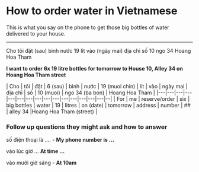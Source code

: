 # How to order water in Vietnamese

This is what you say on the phone to get those big bottles of water delivered to your house. 

---

Cho tôi đặt (sau) bình nước 19 lít vào (ngày mai) địa chỉ số 10 ngo 34 Hoang Hoa Tham

**I want to order 6x 19 litre bottles for tomorrow to House 10, Alley 34 on Hoang Hoa Tham street**

| Cho | tôi | đặt | 6 (sau) | bình | nước | 19 (muoi chin) | lít | vào | ngày mai | địa chỉ | số | 10 (muoi) | ngo 34 (ba bon) | Hoang Hoa Tham |
|---|---|---|---|---|---|---|---|---|---|---|---|---|---|---|--|
| For | me | reserve/order | six | big bottles | water | 19 | litres | on (date) | tomorrow | address | number | ## | alley 34 |Hoang Hoa Tham (street) |



### Follow up questions they might ask and how to answer


số điện thoại là .... - **My phone number is ...**

vào lúc giờ ... **At time ...**

vào mười giờ sáng - **At 10am**
